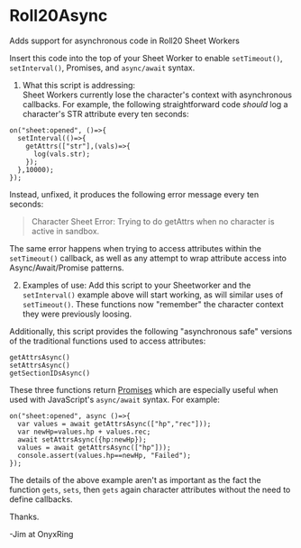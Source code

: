 # Roll20Async
Adds support for asynchronous code in Roll20 Sheet Workers

Insert this code into the top of your Sheet Worker to enable `setTimeout()`, `setInterval()`, Promises, and `async/await` syntax.

1. What this script is addressing:  
Sheet Workers currently lose the character's context with asynchronous callbacks.  For example, the following straightforward code *should* log a character's STR attribute every ten seconds:

```
on("sheet:opened", ()=>{
  setInterval(()=>{
    getAttrs(["str"],(vals)=>{
      log(vals.str);
    });
  },10000);
});
 ```
 
Instead, unfixed, it produces the following error message every ten seconds:

>Character Sheet Error: Trying to do getAttrs when no character is active in sandbox.

The same error happens when trying to access attributes within the `setTimeout()` callback, as well as any attempt to wrap attribute access into Async/Await/Promise patterns.

2.  Examples of use:
Add this script to your Sheetworker and the `setInterval()` example above will start working, as will similar uses of `setTimeout()`.  These functions now "remember" the character context they were previously loosing.

Additionally, this script provides the following "asynchronous safe" versions of the traditional functions used to access attributes:

```
getAttrsAsync()
setAttrsAsync()
getSectionIDsAsync()
```

These three functions return [Promises](https://javascript.info/async) which are especially useful when used with JavaScript's `async/await` syntax.  For example:

```
on("sheet:opened", async ()=>{
  var values = await getAttrsAsync(["hp","rec"]));
  var newHp=values.hp + values.rec;
  await setAttrsAsync({hp:newHp});
  values = await getAttrsAsync(["hp"]));
  console.assert(values.hp==newHp, "Failed");
});
```
The details of the above example aren't as important as the fact the function `gets`, `sets`, then `gets` again character attributes without the need to define callbacks.

Thanks.

-Jim at OnyxRing
